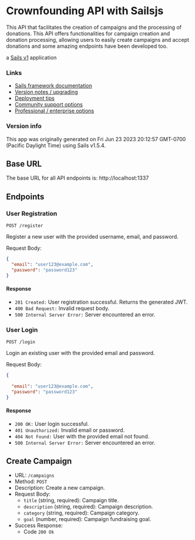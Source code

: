 # Crownfounding API with Sailsjs

This API that facilitates the creation of campaigns and the processing of donations. This API offers functionalities for campaign creation and donation processing, allowing users to easily create campaigns and accept donations and some amazing endpoints have been developed too.


a [Sails v1](https://sailsjs.com) application


### Links

+ [Sails framework documentation](https://sailsjs.com/get-started)
+ [Version notes / upgrading](https://sailsjs.com/documentation/upgrading)
+ [Deployment tips](https://sailsjs.com/documentation/concepts/deployment)
+ [Community support options](https://sailsjs.com/support)
+ [Professional / enterprise options](https://sailsjs.com/enterprise)


### Version info

This app was originally generated on Fri Jun 23 2023 20:12:57 GMT-0700 (Pacific Daylight Time) using Sails v1.5.4.

<!-- Internally, Sails used [`sails-generate@2.0.8`](https://github.com/balderdashy/sails-generate/tree/v2.0.8/lib/core-generators/new). -->



<!--
Note:  Generators are usually run using the globally-installed `sails` CLI (command-line interface).  This CLI version is _environment-specific_ rather than app-specific, thus over time, as a project's dependencies are upgraded or the project is worked on by different developers on different computers using different versions of Node.js, the Sails dependency in its package.json file may differ from the globally-installed Sails CLI release it was originally generated with.  (Be sure to always check out the relevant [upgrading guides](https://sailsjs.com/upgrading) before upgrading the version of Sails used by your app.  If you're stuck, [get help here](https://sailsjs.com/support).)
-->

## Base URL

The base URL for all API endpoints is: http://localhost:1337


## Endpoints

### User Registration


```
POST /register
```

Register a new user with the provided username, email, and password.

Request Body:


```json
{
  "email": "user123@example.com",
  "password": "password123"
}

```

#### Response

* `201 Created:` User registration successful. Returns the generated JWT.
* `400 Bad Request:` Invalid request body.
* `500 Internal Server Error:` Server encountered an error.

### User Login

```
POST /login
```

Login an existing user with the provided email and password.

Request Body:

```json
{
  
  "email": "user123@example.com",
  "password": "password123"
}
```

#### Response

* `200 OK:` User login successful.
* `401 Unauthorized:` Invalid email or password.
* `404 Not Found:` User with the provided email not found.
* `500 Internal Server Error:` Server encountered an error.


## Create Campaign

* URL: `/campaigns`
* Method: `POST`
* Description: Create a new campaign.
* Request Body:
    * `title` (string, required): Campaign title.
    * `description` (string, required): Campaign description.
    * `category` (string, required): Campaign category.
    * `goal` (number, required): Campaign fundraising goal.
* Success Response:
    * Code `200 Ok` 
 


